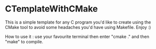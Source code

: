# CTemplateWithCMake

This is a simple template for any C program you'd like to create using the CMake tool to avoid some headaches you'd have using Makefile.
Enjoy :)

How to use it : 
use your favourite terminal then enter "cmake ." and then "make" to compile.

